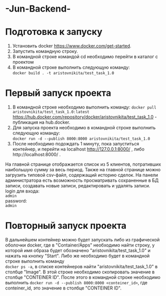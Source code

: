 # -Jun-Backend-
# **Подготовка к запуску**
1)	Установить docker https://www.docker.com/get-started.
2)	Запустить командную строку.
3)	В командной строке командой cd необходимо перейти в каталог с проектом
4)	В командной строке выполнить следующую команду:  
`docker build . -t aristovnikita/test_task_1.0`  
# **Первый запуск проекта**
1)  В командной строке необходимо выполнить команду:
    `docker pull aristovnikita/test_task_1.0:latest`
    https://hub.docker.com/repository/docker/aristovnikita/test_task_1.0 - публикация на hub.docker.
2)  Для запуска проекта необходимо в командной строке выполнить следующую команду:  
`docker run -d --publish 8000:8000 aristovnikita/test_task_1.0`  
3)  После необходимо подождать 1 минуту, пока запуститься контейнер, и перейти на localhost http://127.0.0.1:8000/ , либо http://localhost:8000/ . 

На главной странице отображается список из 5 клиентов, потративших наибольшую сумму за весь период. Также на главной странице можно загрузить типовой csv-файл, содержащий историю сделок.
На панели администратора есть возможность просматривать сохраненные в БД записи, создавать новые записи, редактировать и удалять записи.  
login для входа:  
`admin`  
password:  
`admin`
# **Повторный запуск проекта**
В дальнейшем контейнер можно будет запускать либо из графической оболочки docker, где в "Container/Apps" необходимо найти строку, у которой имя образа будет обозначено "aristovnikita/test_task_1.0" и нажать на кнопку "Start".
Либо же необходимо будет в командной строке выполнить команду  
`docker ps -a`, в списке контейнеров найти "aristovnikita/test_task_1.0" в столбце "Image". В этой строке необходимо скопировать значение в столбце "CONTEINER ID". После этого в командной строке необходимо выполнить
`docker run -d --publish 8000:8000 <conteiner_id>`, где conteiner_id, это значение в столбце "CONTEINER ID".
